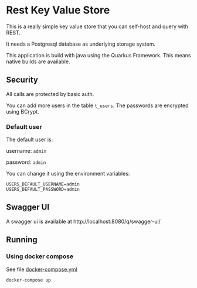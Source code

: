 # Rest Key Value Store

This is a really simple key value store that you can self-host and query with REST.

It needs a Postgresql database as underlying storage system.

This application is build with java using the Quarkus Framework. This means native builds are available. 

## Security

All calls are protected by basic auth.

You can add more users in the table `t_users`. The passwords are encrypted using BCrypt.

### Default user

The default user is:

username: `admin`

password: `admin`

You can change it using the environment variables:
```
USERS_DEFAULT_USERNAME=admin
USERS_DEFAULT_PASSWORD=admin
```

## Swagger UI

A swagger ui is available at http://localhost:8080/q/swagger-ui/


## Running

### Using docker compose

See file [docker-compose.yml](./docker-compose.yml)

```
docker-compose up
```
